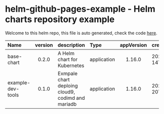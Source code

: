 # helm-github-pages-example - Helm charts repository example

Welcome to this helm repo, this file is auto generated, check the code [here](https://github.com/noygal/helm).

|Name|version|description|Type|appVersion|created|
|:--|:-:|:--|:--|:--:|:--|
base-chart|0.2.0|A Helm chart for Kubernetes|application|1.16.0|2020-12-14T23:54:40.535612165Z
example-dev-tools|0.1.0|Exmpale chart deploing cloud9, codimd and mariadb|application|1.16.0|2020-06-20T01:10:19.825505+03:00
